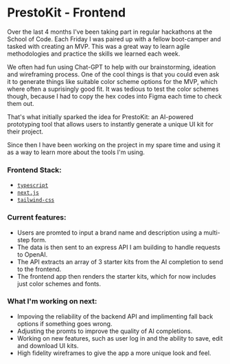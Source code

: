 # PrestoKit - Frontend

Over the last 4 months I've been taking part in regular hackathons at the School of Code. Each Friday I was paired up with a fellow boot-camper and tasked with creating an MVP. This was a great way to learn agile methodologies and practice the skills we learned each week.

We often had fun using Chat-GPT to help with our brainstorming, ideation and wireframing process. One of the cool things is that you could even ask it to generate things like suitable color scheme options for the MVP, which where often a suprisingly good fit. It was tedious to test the color schemes though, because I had to copy the hex codes into Figma each time to check them out.

That's what initially sparked the idea for PrestoKit: an AI-powered prototyping tool that allows users to instantly generate a unique UI kit for their project.

Since then I have been working on the project in my spare time and using it as a way to learn more about the tools I'm using.

### Frontend Stack:

- [`typescript`](https://www.typescriptlang.org/)
- [`next.js`](https://nextjs.org)
- [`tailwind-css`](https://tailwindcss.com)

### Current features:

- Users are promted to input a brand name and description using a multi-step form.
- The data is then sent to an express API I am building to handle requests to OpenAI.
- The API extracts an array of 3 starter kits from the AI completion to send to the frontend.
- The frontend app then renders the starter kits, which for now includes just color schemes and fonts.

### What I'm working on next:

- Impoving the reliability of the backend API and implimenting fall back options if something goes wrong.
- Adjusting the promts to improve the quality of AI completions.
- Working on new features, such as user log in and the ability to save, edit and download UI kits.
- High fidelity wireframes to give the app a more unique look and feel.


